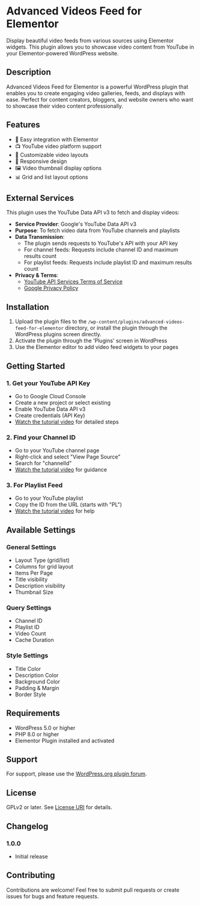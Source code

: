 # Advanced Videos Feed for Elementor

Display beautiful video feeds from various sources using Elementor widgets. This plugin allows you to showcase video content from YouTube in your Elementor-powered WordPress website.

## Description

Advanced Videos Feed for Elementor is a powerful WordPress plugin that enables you to create engaging video galleries, feeds, and displays with ease. Perfect for content creators, bloggers, and website owners who want to showcase their video content professionally.

## Features

- 🎯 Easy integration with Elementor
- 📺 YouTube video platform support
- 🎨 Customizable video layouts
- 📱 Responsive design
- 🖼️ Video thumbnail display options
- 📊 Grid and list layout options

## External Services

This plugin uses the YouTube Data API v3 to fetch and display videos:

- **Service Provider**: Google's YouTube Data API v3
- **Purpose**: To fetch video data from YouTube channels and playlists
- **Data Transmission**: 
  - The plugin sends requests to YouTube's API with your API key
  - For channel feeds: Requests include channel ID and maximum results count
  - For playlist feeds: Requests include playlist ID and maximum results count
- **Privacy & Terms**:
  - [YouTube API Services Terms of Service](https://developers.google.com/youtube/terms/api-services-terms-of-service)
  - [Google Privacy Policy](https://policies.google.com/privacy)

## Installation

1. Upload the plugin files to the `/wp-content/plugins/advanced-videos-feed-for-elementor` directory, or install the plugin through the WordPress plugins screen directly.
2. Activate the plugin through the 'Plugins' screen in WordPress
3. Use the Elementor editor to add video feed widgets to your pages

## Getting Started

### 1. Get your YouTube API Key
- Go to Google Cloud Console
- Create a new project or select existing
- Enable YouTube Data API v3
- Create credentials (API Key)
- [Watch the tutorial video](https://www.youtube.com/watch?v=EPeDTRNKAVo) for detailed steps

### 2. Find your Channel ID
- Go to your YouTube channel page
- Right-click and select "View Page Source"
- Search for "channelId"
- [Watch the tutorial video](https://www.youtube.com/watch?v=3mrKjzrIiq4) for guidance

### 3. For Playlist Feed
- Go to your YouTube playlist
- Copy the ID from the URL (starts with "PL")
- [Watch the tutorial video](https://www.youtube.com/watch?v=Irz1mN_duAU) for help

## Available Settings

### General Settings
- Layout Type (grid/list)
- Columns for grid layout
- Items Per Page
- Title visibility
- Description visibility
- Thumbnail Size

### Query Settings
- Channel ID
- Playlist ID
- Video Count
- Cache Duration

### Style Settings
- Title Color
- Description Color
- Background Color
- Padding & Margin
- Border Style

## Requirements

- WordPress 5.0 or higher
- PHP 8.0 or higher
- Elementor Plugin installed and activated

## Support

For support, please use the [WordPress.org plugin forum](https://wordpress.org/support/plugin/advanced-videos-feed-for-elementor/).

## License

GPLv2 or later. See [License URI](https://www.gnu.org/licenses/gpl-2.0.html) for details.

## Changelog

### 1.0.0
- Initial release

## Contributing

Contributions are welcome! Feel free to submit pull requests or create issues for bugs and feature requests.
